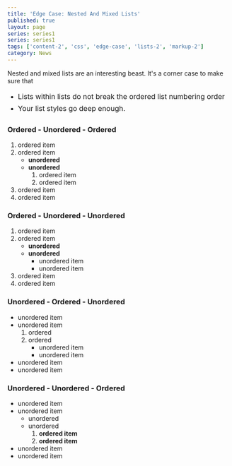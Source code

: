 ```yaml
---
title: 'Edge Case: Nested And Mixed Lists'
published: true
layout: page
series: series1
series: series1
tags: ['content-2', 'css', 'edge-case', 'lists-2', 'markup-2']
category: News
---
```

Nested and mixed lists are an interesting beast. It's a corner case to make sure that
<ul>
	<li><span style="line-height:1.714285714;font-size:1rem;">Lists within lists do not break the ordered list numbering order</span></li>
	<li><span style="line-height:1.714285714;font-size:1rem;">Your list styles go deep enough.</span></li>
</ul>
<h3>Ordered - Unordered - Ordered</h3>
<ol>
	<li>ordered item</li>
	<li>ordered item
<ul>
	<li><strong>unordered</strong></li>
	<li><strong>unordered</strong>
<ol>
	<li>ordered item</li>
	<li>ordered item</li>
</ol>
</li>
</ul>
</li>
	<li>ordered item</li>
	<li>ordered item</li>
</ol>
<h3>Ordered - Unordered - Unordered</h3>
<ol>
	<li>ordered item</li>
	<li>ordered item
<ul>
	<li><strong>unordered</strong></li>
	<li><strong>unordered</strong>
<ul>
	<li>unordered item</li>
	<li>unordered item</li>
</ul>
</li>
</ul>
</li>
	<li>ordered item</li>
	<li>ordered item</li>
</ol>
<h3>Unordered - Ordered - Unordered</h3>
<ul>
	<li>unordered item</li>
	<li>unordered item
<ol>
	<li>ordered</li>
	<li>ordered
<ul>
	<li>unordered item</li>
	<li>unordered item</li>
</ul>
</li>
</ol>
</li>
	<li>unordered item</li>
	<li>unordered item</li>
</ul>
<h3>Unordered - Unordered - Ordered</h3>
<ul>
	<li>unordered item</li>
	<li>unordered item
<ul>
	<li>unordered</li>
	<li>unordered
<ol>
	<li><strong>ordered item</strong></li>
	<li><strong>ordered item</strong></li>
</ol>
</li>
</ul>
</li>
	<li>unordered item</li>
	<li>unordered item</li>
</ul>
